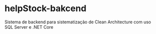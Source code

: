 # helpStock-bakcend
Sistema de backend para sistematização de Clean Architecture com uso SQL Server e .NET Core
